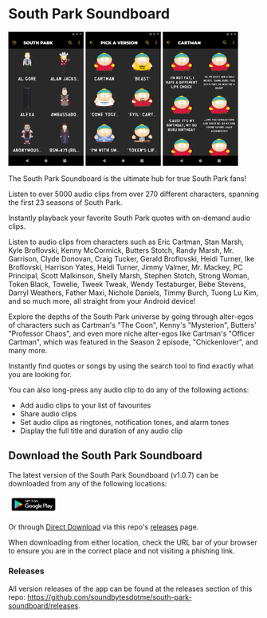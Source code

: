 # South Park Soundboard

<img src="assets/screenshots/home-page.png" alt="Screenshot of App's Home Page" width="30%"/> <img src="assets/screenshots/pick-a-version.png" alt="Screenshot of Cartman's Alter-egos Page" width="30%"/> <img src="assets/screenshots/sounds-page.png" alt="Screenshot of Cartman's Audio Clips" width="30%"/>

The South Park Soundboard is the ultimate hub for true South Park fans!

Listen to over 5000 audio clips from over 270 different characters, spanning
the first 23 seasons of South Park.

Instantly playback your favorite South Park quotes with on-demand audio clips.

Listen to audio clips from characters such as Eric Cartman, Stan Marsh, Kyle Broflovski, Kenny McCormick, Butters Stotch, Randy Marsh, Mr. Garrison, Clyde Donovan, Craig Tucker, Gerald Broflovski, Heidi Turner, Ike Broflovski, Harrison Yates, Heidi Turner, Jimmy Valmer, Mr. Mackey, PC Principal, Scott Malkinson, Shelly Marsh, Stephen Stotch, Strong Woman, Token Black, Towelie, Tweek Tweak, Wendy Testaburger, Bebe Stevens, Darryl Weathers, Father Maxi, Nichole Daniels, Timmy Burch, Tuong Lu Kim, and so much more, all straight from your Android device!

Explore the depths of the South Park universe by going through alter-egos of characters such as Cartman's "The Coon", Kenny's "Mysterion", Butters' "Professor Chaos", and even more niche alter-egos like Cartman's "Officer Cartman", which was featured in the Season 2 episode, "Chickenlover", and many more.

Instantly find quotes or songs by using the search tool to find exactly what you are looking for.

You can also long-press any audio clip to do any of the following actions:

-	Add audio clips to your list of favourites
-	Share audio clips
-	Set audio clips as ringtones, notification tones, and alarm tones
-	Display the full title and duration of any audio clip

## Download the South Park Soundboard

The latest version of the South Park Soundboard (v1.0.7) can be downloaded from any of the following locations:

<a href="https://play.google.com/store/apps/details?id=me.soundbytes.southparksoundboard"><img src="assets/google-play-badge.png" width="20%" alt="Google Play Badge"></a>

Or through [Direct Download](https://github.com/soundbytesdotme/south-park-soundboard/releases/download/v1.0.7/south-park-soundboard-1.0.7.apk) via this repo's [releases](https://github.com/soundbytesdotme/south-park-soundboard/releases) page.

When downloading from either location, check the URL bar of your browser to ensure you are in the correct place and not visiting a phishing link.

### Releases

All version releases of the app can be found at the releases section of this repo: https://github.com/soundbytesdotme/south-park-soundboard/releases.


